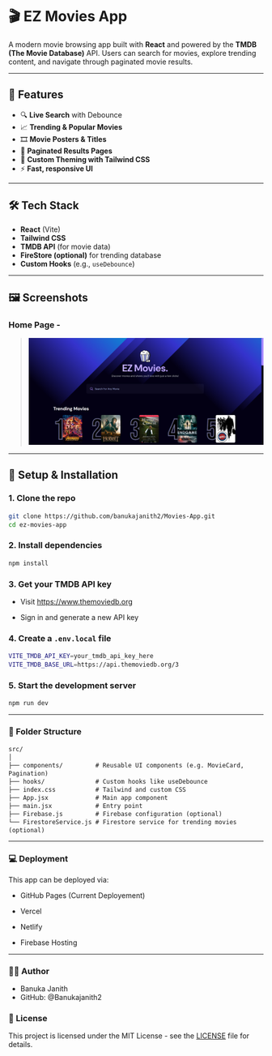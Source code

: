 # 🎬 EZ Movies App

A modern movie browsing app built with **React** and powered by the **TMDB (The Movie Database)** API. Users can search for movies, explore trending content, and navigate through paginated movie results.

---

## 🚀 Features

- 🔍 **Live Search** with Debounce
- 📈 **Trending & Popular Movies**
- 🎞️ **Movie Posters & Titles**
- 📄 **Paginated Results Pages**
- 🌙 **Custom Theming with Tailwind CSS**
- ⚡ **Fast, responsive UI**
---

## 🛠️ Tech Stack

- **React** (Vite)
- **Tailwind CSS**
- **TMDB API** (for movie data)
- **FireStore (optional)** for trending database
- **Custom Hooks** (e.g., `useDebounce`)

---

## 🖼️ Screenshots

### Home Page -
> ![Home Page](./screenshots/screenshot-home.png)

---

## 🔧 Setup & Installation

### 1. Clone the repo

```bash
git clone https://github.com/banukajanith2/Movies-App.git
cd ez-movies-app 
```

### 2. Install dependencies
```bash
npm install
```

### 3. Get your TMDB API key

- Visit https://www.themoviedb.org

- Sign in and generate a new API key

### 4. Create a `.env.local` file
```bash
VITE_TMDB_API_KEY=your_tmdb_api_key_here
VITE_TMDB_BASE_URL=https://api.themoviedb.org/3
```
### 5. Start the development server
```bash
npm run dev
```
---

### 🧠 Folder Structure

```
src/
│
├── components/         # Reusable UI components (e.g. MovieCard, Pagination)
├── hooks/              # Custom hooks like useDebounce
├── index.css           # Tailwind and custom CSS
├── App.jsx             # Main app component
├── main.jsx            # Entry point
├── Firebase.js         # Firebase configuration (optional)
└── FirestoreService.js # Firestore service for trending movies (optional)
```
---

### 💻 Deployment

This app can be deployed via:

- GitHub Pages (Current Deployement)

- Vercel

- Netlify

- Firebase Hosting

---

### 🙋‍♂️ Author
- Banuka Janith
- GitHub: @Banukajanith2

### 📄 License
This project is licensed under the MIT License - see the [LICENSE](LICENSE) file for details.
